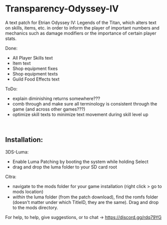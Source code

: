 # Transparency-Odyssey-IV

A text patch for Etrian Odyssey IV: Legends of the Titan, which alters text on skills, items, etc. in order to inform the player of important numbers and mechanics such as damage modifiers or the importance of certain player stats.

Done:
 - All Player Skills text
 - Item text
 - Shop equipment fixes
 - Shop equipment texts
 - Guild Food Effects text

ToDo:
 - explain diminishing returns somewhere???
 - comb through and make sure all terminology is consistent through the game (and across other games???)
 - optimize skill texts to minimize text movement during skill level up

&nbsp;

## Installation: 


3DS-Luma:
 - Enable Luma Patching by booting the system while holding Select
 - drag and drop the luma folder to your SD card root


Citra: 
 - navigate to the mods folder for your game installation (right click > go to mods location)
 - *within* the luma folder (from the patch download), find the romfs folder (doesn't matter under which TitleID, they are the same). Drag and drop to the mods directory.


For help, to help, give suggestions, or to chat -> https://discord.gg/rdq79YG
